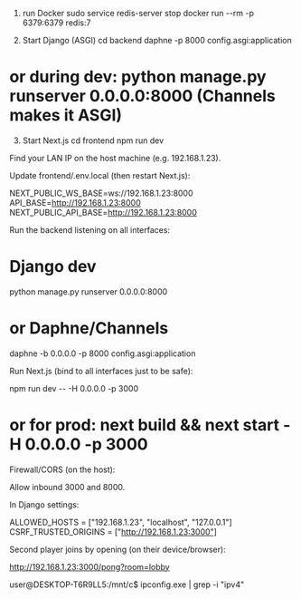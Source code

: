 1) run Docker
sudo service redis-server stop 
docker run --rm -p 6379:6379 redis:7


2) Start Django (ASGI)
cd backend
daphne -p 8000 config.asgi:application
# or during dev: python manage.py runserver 0.0.0.0:8000  (Channels makes it ASGI)


3) Start Next.js
cd frontend
npm run dev





Find your LAN IP on the host machine (e.g. 192.168.1.23).

Update frontend/.env.local (then restart Next.js):

NEXT_PUBLIC_WS_BASE=ws://192.168.1.23:8000
API_BASE=http://192.168.1.23:8000
NEXT_PUBLIC_API_BASE=http://192.168.1.23:8000


Run the backend listening on all interfaces:

# Django dev
python manage.py runserver 0.0.0.0:8000
# or Daphne/Channels
daphne -b 0.0.0.0 -p 8000 config.asgi:application


Run Next.js (bind to all interfaces just to be safe):

npm run dev -- -H 0.0.0.0 -p 3000
# or for prod: next build && next start -H 0.0.0.0 -p 3000


Firewall/CORS (on the host):

Allow inbound 3000 and 8000.

In Django settings:

ALLOWED_HOSTS = ["192.168.1.23", "localhost", "127.0.0.1"]
CSRF_TRUSTED_ORIGINS = ["http://192.168.1.23:3000"]


Second player joins by opening (on their device/browser):

http://192.168.1.23:3000/pong?room=lobby





user@DESKTOP-T6R9LL5:/mnt/c$ ipconfig.exe | grep -i "ipv4"